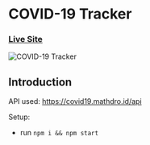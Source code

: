 # COVID-19 Tracker

### [Live Site](https://covid19statswebsite.netlify.com/)

![COVID-19 Tracker](https://i.ibb.co/X87BqVY/Screenshot-2020-04-13-at-10-14-58.png)

## Introduction



API used: https://covid19.mathdro.id/api

Setup:
- run ```npm i && npm start```
